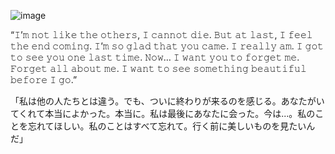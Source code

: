 ![image](https://64.media.tumblr.com/e72bf3bf0baf7d4f9c9b5329178d8854/tumblr_inline_pabtswSwvP1qkdpqj_500.gifv) 

“𝙸’𝚖 𝚗𝚘𝚝 𝚕𝚒𝚔𝚎 𝚝𝚑𝚎 𝚘𝚝𝚑𝚎𝚛𝚜, 𝙸 𝚌𝚊𝚗𝚗𝚘𝚝 𝚍𝚒𝚎. 𝙱𝚞𝚝 𝚊𝚝 𝚕𝚊𝚜𝚝, 𝙸 𝚏𝚎𝚎𝚕 𝚝𝚑𝚎 𝚎𝚗𝚍 𝚌𝚘𝚖𝚒𝚗𝚐. 𝙸’𝚖 𝚜𝚘 𝚐𝚕𝚊𝚍 𝚝𝚑𝚊𝚝 𝚢𝚘𝚞 𝚌𝚊𝚖𝚎. 𝙸 𝚛𝚎𝚊𝚕𝚕𝚢 𝚊𝚖. 𝙸 𝚐𝚘𝚝 𝚝𝚘 𝚜𝚎𝚎 𝚢𝚘𝚞 𝚘𝚗𝚎 𝚕𝚊𝚜𝚝 𝚝𝚒𝚖𝚎. 𝙽𝚘𝚠… 𝙸 𝚠𝚊𝚗𝚝 𝚢𝚘𝚞 𝚝𝚘 𝚏𝚘𝚛𝚐𝚎𝚝 𝚖𝚎. 𝙵𝚘𝚛𝚐𝚎𝚝 𝚊𝚕𝚕 𝚊𝚋𝚘𝚞𝚝 𝚖𝚎. 𝙸 𝚠𝚊𝚗𝚝 𝚝𝚘 𝚜𝚎𝚎 𝚜𝚘𝚖𝚎𝚝𝚑𝚒𝚗𝚐 𝚋𝚎𝚊𝚞𝚝𝚒𝚏𝚞𝚕 𝚋𝚎𝚏𝚘𝚛𝚎 𝙸 𝚐𝚘.”

「私は他の人たちとは違う。でも、ついに終わりが来るのを感じる。あなたがいてくれて本当によかった。本当に。私は最後にあなたに会った。今は...。私のことを忘れてほしい。私のことはすべて忘れて。行く前に美しいものを見たいんだ」

<!---
shragiku/shragiku is a ✨ special ✨ repository because its `README.md` (this file) appears on your GitHub profile.
You can click the Preview link to take a look at your changes.
--->

